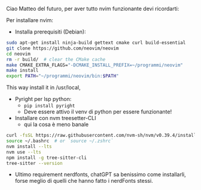 Ciao Matteo del futuro, per aver tutto nvim funzionante devi ricordarti:

Per installare nvim:
- Installa prerequisiti (Debian):
```bash
sudo apt-get install ninja-build gettext cmake curl build-essential
git clone https://github.com/neovim/neovim
cd neovim
rm -r build/  # clear the CMake cache
make CMAKE_EXTRA_FLAGS="-DCMAKE_INSTALL_PREFIX=~/programmi/neovim"
make install
export PATH="~/programmi/neovim/bin:$PATH"
```

This way install it in /usr/local, 
- Pyright per lsp python:
    - ```pip install pyright``` 
    - Deve essere attivo il venv di python per essere funzionante!
- Installare con nvm treesetter-CLI
    - qui la cosa è meno banale
```bash
curl -fsSL https://raw.githubusercontent.com/nvm-sh/nvm/v0.39.4/install.sh | bash
source ~/.bashrc  # or `source ~/.zshrc`
nvm install --lts
nvm use --lts
npm install -g tree-sitter-cli
tree-sitter --version
```
- Ultimo requirement nerdfonts, chatGPT sa benissimo come installarli, forse
meglio di quelli che hanno fatto i nerdFonts stessi.
